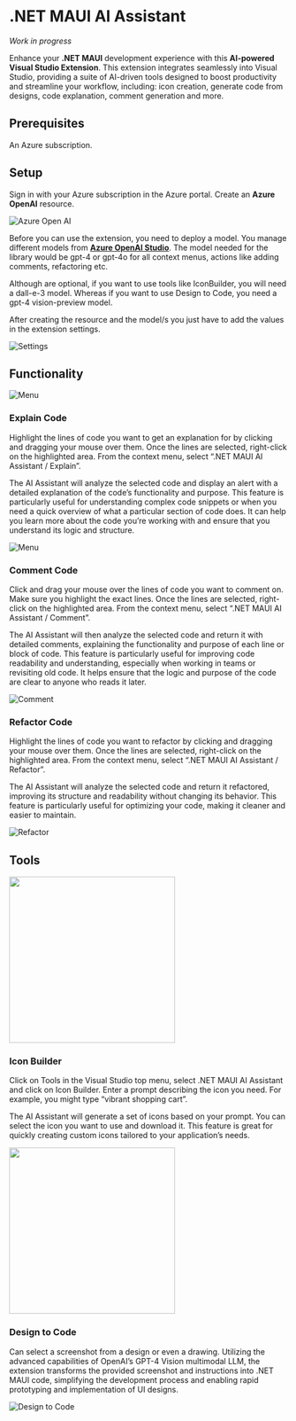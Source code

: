 # .NET MAUI AI Assistant

_Work in progress_

Enhance your **.NET MAUI** development experience with this **AI-powered Visual Studio Extension**. This extension integrates seamlessly into Visual Studio, providing a suite of AI-driven tools designed to boost productivity and streamline your workflow, including: icon creation, generate code from designs, code explanation, comment generation and more.

## Prerequisites

An Azure subscription. 

## Setup

Sign in with your Azure subscription in the Azure portal. Create an **Azure OpenAI** resource.

![Azure Open AI](images/create-azure-openai-resource-portal.png)

Before you can use the extension, you need to deploy a model. You manage different models from **[Azure OpenAI Studio](https://oai.azure.com/)**. The model needed for the library would be gpt-4 or gpt-4o for all context menus, actions like adding comments, refactoring etc.

Although are optional, if you want to use tools like IconBuilder, you will need a dall-e-3 model. Whereas if you want to use Design to Code, you need a gpt-4 vision-preview model.

After creating the resource and the model/s you just have to add the values ​​in the extension settings.

![Settings](images/maui-ai-assistant-settings.PNG)

## Functionality

![Menu](images/maui-ai-assistant-menu.png)

### Explain Code

Highlight the lines of code you want to get an explanation for by clicking and dragging your mouse over them. Once the lines are selected, right-click on the highlighted area. From the context menu, select “.NET MAUI AI Assistant / Explain”.

The AI Assistant will analyze the selected code and display an alert with a detailed explanation of the code’s functionality and purpose. This feature is particularly useful for understanding complex code snippets or when you need a quick overview of what a particular section of code does. It can help you learn more about the code you’re working with and ensure that you understand its logic and structure.

![Menu](images/maui-ai-assistant-explain.gif)

### Comment Code
Click and drag your mouse over the lines of code you want to comment on. Make sure you highlight the exact lines. Once the lines are selected, right-click on the highlighted area.
From the context menu, select “.NET MAUI AI Assistant / Comment”.

The AI Assistant will then analyze the selected code and return it with detailed comments, explaining the functionality and purpose of each line or block of code. This feature is particularly useful for improving code readability and understanding, especially when working in teams or revisiting old code. It helps ensure that the logic and purpose of the code are clear to anyone who reads it later.

![Comment](images/maui-ai-assistant-comment.gif)

### Refactor Code

Highlight the lines of code you want to refactor by clicking and dragging your mouse over them. Once the lines are selected, right-click on the highlighted area. From the context menu, select “.NET MAUI AI Assistant / Refactor”.

The AI Assistant will analyze the selected code and return it refactored, improving its structure and readability without changing its behavior. This feature is particularly useful for optimizing your code, making it cleaner and easier to maintain.

![Refactor](images/maui-ai-assistant-refactor.gif)

## Tools

<img src="images/maui-ai-assistant-tools-menu.png" width="300">

### Icon Builder

Click on Tools in the Visual Studio top menu, select .NET MAUI AI Assistant and click on Icon Builder.
Enter a prompt describing the icon you need. For example, you might type “vibrant shopping cart”.

The AI Assistant will generate a set of icons based on your prompt. You can select the icon you want to use and download it. This feature is great for quickly creating custom icons tailored to your application’s needs.

<img src="images/maui-ai-assistant-iconbuilder.gif" width="300">

### Design to Code

Can select a screenshot from a design or even a drawing. Utilizing the advanced capabilities of OpenAI’s GPT-4 Vision multimodal LLM, the extension transforms the provided screenshot and instructions into .NET MAUI code, simplifying the development process and enabling rapid prototyping and implementation of UI designs.

![Design to Code](images/maui-ai-assistant-designtocode.gif)